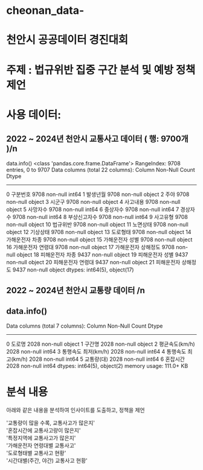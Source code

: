 # cheonan_data-
# 천안시 공공데이터 경진대회

# 주제 : 법규위반 집중 구간 분석 및 예방 정책 제언

# 사용 데이터:
## 2022 ~ 2024년 천안시 교통사고 데이터 ( 행: 9700개 )/n
data.info()
<class 'pandas.core.frame.DataFrame'>
RangeIndex: 9708 entries, 0 to 9707
Data columns (total 22 columns):
   Column      Non-Null Count  Dtype 
---  ------      --------------  ----- 
 0   구분번호        9708 non-null   int64 
 1   발생년월        9708 non-null   object
 2   주야          9708 non-null   object
 3   시군구         9708 non-null   object
 4   사고내용        9708 non-null   object
 5   사망자수        9708 non-null   int64 
 6   중상자수        9708 non-null   int64 
 7   경상자수        9708 non-null   int64 
 8   부상신고자수      9708 non-null   int64 
 9   사고유형        9708 non-null   object
 10  법규위반        9708 non-null   object
 11  노면상태        9708 non-null   object
 12  기상상태        9708 non-null   object
 13  도로형태        9708 non-null   object
 14  가해운전자 차종    9708 non-null   object
 15  가해운전자 성별    9708 non-null   object
 16  가해운전자 연령대   9708 non-null   object
 17  가해운전자 상해정도  9708 non-null   object
 18  피해운전자 차종    9437 non-null   object
 19  피해운전자 성별    9437 non-null   object
 20  피해운전자 연령대   9437 non-null   object
 21  피해운전자 상해정도  9437 non-null   object
dtypes: int64(5), object(17)

## 2022 ~ 2024년 천안시 교통량 데이터 /n

## data.info()
Data columns (total 7 columns):
    Column         Non-Null Count  Dtype 
---  ------         --------------  ----- 
 0   도로명            2028 non-null   object
 1   구간명            2028 non-null   object
 2   평균속도(km/h)     2028 non-null   int64 
 3   통행속도 최저(km/h)  2028 non-null   int64 
 4   통행속도 최고(km/h)  2028 non-null   int64 
 5   교통량(대)         2028 non-null   int64 
 6   혼잡시간           2028 non-null   int64 
dtypes: int64(5), object(2)
memory usage: 111.0+ KB

# 분석 내용

아래와 같은 내용을 분석하여 인사이트를 도출하고, 정책을 제언

'교통량이 많을 수록, 교통사고가 많은지' <br>
'혼잡시간에 교통사고량이 많은지'  <br>
'특정지역에 교통사고가 많은지' <br>
'가해운전자 연령대별 교통사고' <br>
'도로형태별 교통사고 현황' <br>
'시간대별(주간, 야간) 교통사고 현황' <br>
